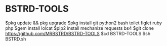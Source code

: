 # BSTRD-TOOLS
$pkg update && pkg upgrade
$pkg install git python2 bash toilet figlet ruby php
$gem install lolcat
$pip2 install mechanize requests bs4
$git clone https://github.com/MRBSTRD/BSTRD-TOOLS
$cd BSTRD-TOOLS
$sh BSTRD.sh
